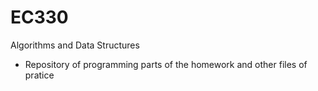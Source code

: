 # EC330
Algorithms and Data Structures
- Repository of programming parts of the homework and other files of pratice
